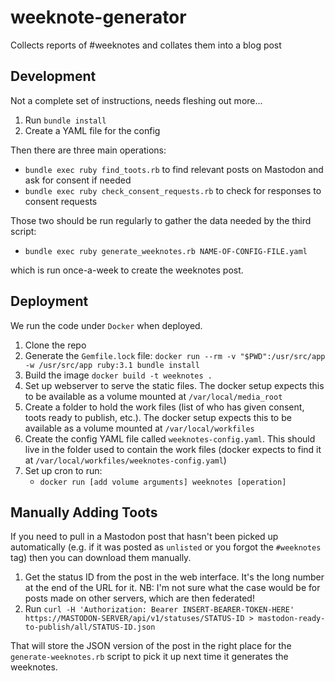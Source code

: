 weeknote-generator
==================

Collects reports of #weeknotes and collates them into a blog post

## Development

Not a complete set of instructions, needs fleshing out more...

1. Run `bundle install`
1. Create a YAML file for the config

Then there are three main operations:

* `bundle exec ruby find_toots.rb` to find relevant posts on Mastodon and ask for consent if needed
* `bundle exec ruby check_consent_requests.rb` to check for responses to consent requests

Those two should be run regularly to gather the data needed by the third script:

* `bundle exec ruby generate_weeknotes.rb NAME-OF-CONFIG-FILE.yaml`

which is run once-a-week to create the weeknotes post.

## Deployment

We run the code under `Docker` when deployed.

1. Clone the repo
1. Generate the `Gemfile.lock` file: `docker run --rm -v "$PWD":/usr/src/app -w /usr/src/app ruby:3.1 bundle install`
1. Build the image `docker build -t weeknotes .`
1. Set up webserver to serve the static files.  The docker setup expects this to be available as a volume mounted at `/var/local/media_root`
1. Create a folder to hold the work files (list of who has given consent, toots ready to publish, etc.).  The docker setup expects this to be available as a volume mounted at `/var/local/workfiles`
1. Create the config YAML file called `weeknotes-config.yaml`.  This should live in the folder used to contain the work files (docker expects to find it at `/var/local/workfiles/weeknotes-config.yaml`)
1. Set up cron to run:
   * `docker run [add volume arguments] weeknotes [operation]`

## Manually Adding Toots

If you need to pull in a Mastodon post that hasn't been picked up automatically (e.g. if it was posted as `unlisted` or you forgot the `#weeknotes` tag) then you can download them manually.

1. Get the status ID from the post in the web interface.  It's the long number at the end of the URL for it.  NB: I'm not sure what the case would be for posts made on other servers, which are then federated!
1. Run `curl -H 'Authorization: Bearer INSERT-BEARER-TOKEN-HERE' https://MASTODON-SERVER/api/v1/statuses/STATUS-ID > mastodon-ready-to-publish/all/STATUS-ID.json`

That will store the JSON version of the post in the right place for the `generate-weeknotes.rb` script to pick it up next time it generates the weeknotes.
